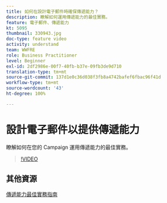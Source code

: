 ```yaml
---
title: 如何在設計電子郵件時確保傳遞能力？
description: 瞭解如何運用傳遞能力的最佳實務。
feature: 電子郵件、傳遞能力
kt: 5095
thumbnail: 330943.jpg
doc-type: feature video
activity: understand
team: WWFRE
role: Business Practitioner
level: Beginner
exl-id: 2df2986e-00f7-40fb-b37e-09fb3de9d710
translation-type: tm+mt
source-git-commit: 137d1e0c36d038f3fb8a4742bafef6fbac96f41d
workflow-type: tm+mt
source-wordcount: '43'
ht-degree: 100%

---
```


# 設計電子郵件以提供傳遞能力

瞭解如何在您的 Campaign 運用傳遞能力的最佳實務。

>[!VIDEO](https://video.tv.adobe.com/v/330943?quality=12)

## 其他資源

[傳遞能力最佳實務指南](https://experienceleague.adobe.com/docs/deliverability-learn/deliverability-best-practice-guide/introduction.html?lang=zh-Hant)
